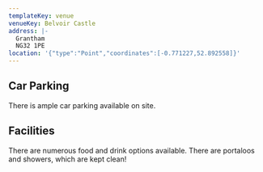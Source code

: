 ```yaml
---
templateKey: venue
venueKey: Belvoir Castle
address: |-
  Grantham
  NG32 1PE
location: '{"type":"Point","coordinates":[-0.771227,52.892558]}'
---
```

## Car Parking

There is ample car parking available on site.

## Facilities

There are numerous food and drink options available. There are portaloos and
showers, which are kept clean!
